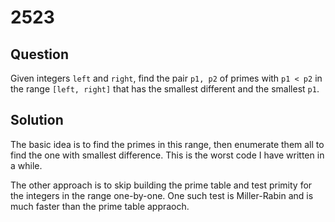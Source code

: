 # 2523

## Question

Given integers `left` and `right`, find the pair `p1, p2` of primes with `p1 < p2` in the range `[left, right]` that has the smallest different and the smallest `p1`.

## Solution

The basic idea is to find the primes in this range, then enumerate them all to find the one with smallest difference. This is the worst code I have written in a while.

The other approach is to skip building the prime table and test primity for the integers in the range one-by-one. One such test is Miller-Rabin and is much faster than the prime table appraoch.

